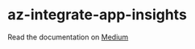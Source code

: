 # az-integrate-app-insights

Read the documentation on [Medium](https://arpitfs.medium.com/configure-azure-application-insights-with-existing-application-434e2d43fd08)
